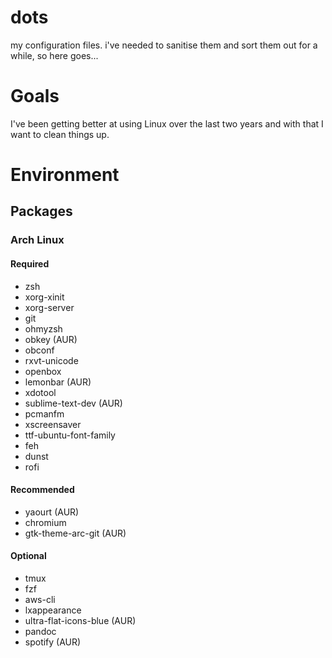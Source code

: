 # dots
my configuration files. i've needed to sanitise them and sort them out for a while, so here goes...

# Goals

I've been getting better at using Linux over the last two years and with that I want to clean things up.

# Environment

## Packages

### Arch Linux

#### Required

- zsh
- xorg-xinit
- xorg-server
- git
- ohmyzsh
- obkey (AUR)
- obconf
- rxvt-unicode
- openbox
- lemonbar (AUR)
- xdotool
- sublime-text-dev (AUR)
- pcmanfm
- xscreensaver
- ttf-ubuntu-font-family
- feh
- dunst
- rofi

#### Recommended

- yaourt (AUR)
- chromium
- gtk-theme-arc-git (AUR)

#### Optional

- tmux
- fzf
- aws-cli
- lxappearance
- ultra-flat-icons-blue (AUR)
- pandoc
- spotify (AUR)
